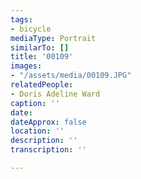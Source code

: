 ```yaml
---
tags:
- bicycle
mediaType: Portrait
similarTo: []
title: '00109'
images:
- "/assets/media/00109.JPG"
relatedPeople:
- Doris Adeline Ward
caption: ''
date: 
dateApprox: false
location: ''
description: ''
transcription: ''

---
```

